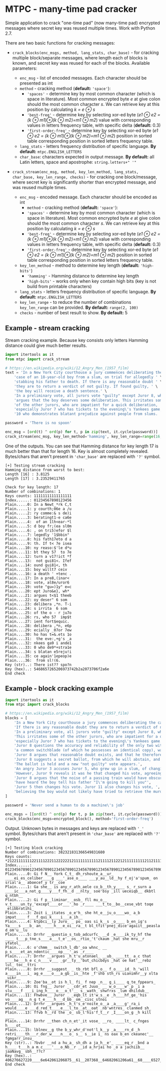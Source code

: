 # MTPC - many-time pad cracker

Simple application to crack "one-time pad" (now many-time pad) encrypted messages where secret key was reused multiple times. Work with Python 2.7.

There are two basic functions for cracking messages:
* `crack_blocks(enc_msgs, method, lang_stats, char_base)` - for cracking multiple block/separate messages, where length each of blocks is known, and secret key was reused for each of the blocks. Available parameters:
  * `enc_msg` - list of encoded messages. Each character should be presented as int
  * `method` - cracking method (**default:** `'space'`):
    * `'spaces'` - determine key by most common character (which is space in literature). Most common encrypted byte _e_ at give colon should the most common character _s_. We can retrieve key at this position by calculating _k = e ⊕ s_
    * `'best-freq'` - determine key by selecting xor-ed byte (_e1 ⊕ e2 = (k ⊕ m1)⊕(k ⊕ m2)=m1 ⊕ m2_) value with corresponding values in letters frequency table, with specific delta (**default:** 0.3)
    * `'first-order-freq'` - determine key by selecting xor-ed byte (_e1 ⊕ e2 = (k ⊕ m1)⊕(k ⊕ m2)=m1 ⊕ m2_) position in sorted table corresponding position in sorted letters frequency table.
  * `lang_stats` - letters frequency distribution of specific language. **By default:** `mtpc.ENGLISH_LETTERS`
  * `char_base`: characters expected in output message. **By default:** all Latin letters, space and apostrophe: `string.letters+" '"`

* `crack_stream(enc_msg, method, key_len_method, lang_stats, char_base, key_len_range, checks)` - for cracking one block/message, where secret key is significantly shorter than encrypted message, and was reused multiple times.
  * `enc_msg` - encoded message. Each character should be encoded as int
    * `method` - cracking method (**default:** `'space'`):
    * `'spaces'` - determine key by most common character (which is space in literature). Most common encrypted byte _e_ at give colon should the most common character _s_. We can retrieve key at this position by calculating _k = e ⊕ s_
    * `'best-freq'` - determine key by selecting xor-ed byte (_e1 ⊕ e2 = (k ⊕ m1)⊕(k ⊕ m2)=m1 ⊕ m2_) value with corresponding values in letters frequency table, with specific delta (**default:** 0.3)
    * `'first-order-freq'` - determine key by selecting xor-ed byte (_e1 ⊕ e2 = (k ⊕ m1)⊕(k ⊕ m2)=m1 ⊕ m2_) position in sorted table corresponding position in sorted letters frequency table.
  * `key_len_method` - method to determine key length (**default:** `'high-bits'`)
    * `'hamming'` - Hamming distance to determine key length
    * `'high-bits'` - works only when key contain high bits (key is not build from printable characters)
  * `lang_stats` - letters frequency distribution of specific language. **By default:** `mtpc.ENGLISH_LETTERS`
  * `key_len_range` - to reduce the number of combinations `key_len_range` can be provided. **By default:** `range(2, 100)`
  * `checks` - number of best result to show. **By default:** 5

## Example - stream cracking

Stream cracking example. Because key consists only letters Hamming distance could give much better results.
```python
import itertools as it
from mtpc import crack_stream

# https://en.wikipedia.org/wiki/12_Angry_Men_(1957_film)
text = 'In a New York City courthouse a jury commences deliberating the ' \
    'case of an 18-year-old boy from a slum, on trial for allegedly ' \
    'stabbing his father to death. If there is any reasonable doubt ' \
    'they are to return a verdict of not guilty. If found guilty, ' \
    'the boy will receive a death sentence.' \
    'In a preliminary vote, all jurors vote "guilty" except Juror 8, who ' \
    'argues that the boy deserves some deliberation. This irritates some ' \
    'of the other jurors, who are impatient for a quick deliberation, ' \
    'especially Juror 7 who has tickets to the evening\'s Yankees game, and '\
    '10 who demonstrates blatant prejudice against people from slums. '

password = 'There is no spoon'

enc_msg = [ord(t) ^ ord(p) for t, p in zip(text, it.cycle(password))]
crack_stream(enc_msg, key_len_method='hamming', key_len_range=range(16, 18))
```

One of the outputs. You can see that Hamming distance for key length 17 is much better than that for length 16. Key is almost completely revealed. Bytes/chars that aren't present in `'char_base'` are replaced with `'?'` symbol.
```
[+] Testing stream cracking
Hamming distance from worst to best:
Length [16] : 3.8125
Length [17] : 3.23529411765

Check for key length: 17
Number of combinations: 1
Keys counts: 11111111111111111
Index......: 01234567890123456
Plain.....0: In a Newt_*rk C,t
Plain.....1: y courth;06e a /u
Plain.....2: ry comme:& s de)i
Plain.....3: beratingt1-e ca6e
Plain.....4:  of an 1lh<ear-*l
Plain.....5: d boy fr;(ea sl0m
Plain.....6: , on tri5)efor $l
Plain.....7: legedly '1$bbin"
Plain.....8: his fath17eto d a
Plain.....9: th. If t< 7e isea
Plain....10: ny reaso:$'le d*u
Plain....11: bt they 57  to 7e
Plain....12: turn a v17!ict *f
Plain....13:  not gui81<. Ifef
Plain....14: ound gui81<, th
Plain....15: boy willt7 ceiv
Plain....16: a death ' +tenc .
Plain....17: In a pre8,(inar<
Plain....18: vote, al8e/uror6
Plain....19: vote "gu=)1y" e=c
Plain....20: ept Juro&e}, wh*
Plain....21: argues t<$1 theeb
Plain....22: oy deser" 6 som
Plain....23: delibera ,*n. T-i
Plain....24: s irrita  6 som
Plain....25: of the o - r ju7o
Plain....26: rs, who 57  imp$t
Plain....27: ient fort$equic.
Plain....28: delibera ,*n, e6p
Plain....29: ecially _07or 7ew
Plain....30: ho has t=&.ets 1o
Plain....31:  the eve:,+g's _a
Plain....32: nkees ga9 i ande1
Plain....33: 0 who de9*+stra1e
Plain....34: s blatan e5reju!i
Plain....35: ce again'1epeop)e
Plain....36:  from sl!(6.
Key (str)..: There ist?? spo?n
Key (hex)..: 5468657265206973742b2a2073706f2a6e
End check
```

## Example - block cracking example

```python
import itertools as it
from mtpc import crack_blocks

# https://en.wikipedia.org/wiki/12_Angry_Men_(1957_film)
blocks = [
    'In a New York City courthouse a jury commences deliberating the case of an 18-year-old boy from a slum, on trial for allegedly stabbing his father to death.',
    'If there is any reasonable doubt they are to return a verdict of not guilty. If found guilty, the boy will receive a death sentence',
    'In a preliminary vote, all jurors vote "guilty" except Juror 8, who argues that the boy deserves some deliberation.',
    'This irritates some of the other jurors, who are impatient for a quick deliberation, ',
    'especially Juror 7 who has tickets to the evening\'s Yankees game, and 10 who demonstrates blatant prejudice against people from slums',
    'Juror 8 questions the accuracy and reliability of the only two witnesses, and the prosecution\'s claim that the murder weapon, ',
    'a common switchblade (of which he possesses an identical copy), was "rare"',
    'Juror 8 argues that reasonable doubt exists, and that he therefore cannot vote "guilty", but concedes that he has merely hung the jury.',
    'Juror 8 suggests a secret ballot, from which he will abstain, and agrees to change his vote if the others unanimously vote "guilty"',
    'The ballot is held and a new "not guilty" vote appears.',
    'An angry Juror 3 accuses Juror 5, who grew up in a slum, of changing his vote out of sympathy towards slum children.',
    'However, Juror 9 reveals it was he that changed his vote, agreeing there should be some discussion',
    'Juror 8 argues that the noise of a passing train would have obscured the verbal threat that one witness claimed to ',
    'have heard the boy tell his father "I\'m going to kill you"',
    'Juror 5 then changes his vote. Juror 11 also changes his vote, ',
    'believing the boy would not likely have tried to retrieve the murder weapon from the scene if it had been cleaned of fingerprints.'
]

password = 'Never send a human to do a machine\'s job'

enc_msgs = [[ord(t) ^ ord(p) for t, p in zip(text, it.cycle(password))] for text in blocks]
crack_blocks(enc_msgs=encrypted_block(), method='first-order-freq')
```

Output. Unknown bytes in messages and keys are replaced with `'_'` symbol. Bytes/chars that aren't present in `'char_base'` are replaced with `'?'` symbol.
```
[+] Testing block cracking
Number of combinations: 382321831366549831680
Keys counts: *21221111111221111222112222221211111111111211112112212111111111211211111111111111211211121211222222*12117122312122111186171111127115422
Index......: 012345678901234567890123456789012345678901234567890123456789012345678901234567890123456789012345678901234567890123456789012345678901234
Plain.....0: Gi f N__ York C_t_ dh_rshoute_a__ur_ ____ei_es_celiber____g ___'_ase_o____ ___y_au__ld__hy f_oj'a'spum_ on srial'a__ aboecef_y tr__coe
Plain.....1: Ga she__ is any_r_ath_aele co_b__th_y____ s_ r_surn a ____ic___a_not_g____y___f_fh__d __nlty_ soe'bsy _ill ueceiqb__ dkbtl q_ntbh__
Plain.....2: Gi f p__liminar_ _osb_ fll mu_o__ v_t____un_ty_'except____or___'_ho _r____ ___t_to__bo__cese_vbt toqe _elibbratihi_
Plain.....3: Zoit i__itates _o_e'h_ she ht_e__ju_o____wo_ a_b impat____ f___f_qui_k____i___a_ih__
Plain.....4: ktpbci__ly Juro_ _ po_ oas si_k__s _o____ b_en_ig's Ya____s ___b_ an_ ____h___e_oi__ra__t bl_tfit'pnej_dice'agaiit__peasla d_om'u__lu
Plain.....5: Drrhr __questio_s_tob_adcurfc_ __d _e____ik_ty_hf the ____ t___p_tne_s____a___t_e'__os__rtio_'t'ckaum _hat she mru__r yfatol_
Plain.....6: o'chmm__ switch_l_db'_oa whnc_ __ p_s____et_an_ndentic____op___'_as _r____
Plain.....7: Drrhr __argues _h_t'u_atonael_ __ub_ ____tt_ a_c that ____he___h_e c_n____v___ _gr__ty__'but_chicbdys _hat oe hat'__rebz lul_ toc__ttri
Plain.....8: Drrhr __suggest_ _ tb_rbt bfl_o__ f_o____id_ h_'will a____in___i_ ag_e____o___a_gb__is__hte _f'shb sth_rs uianimhr__y xlta  _uikr__
Plain.....9: Zoe'ba__ot is h_l_ fi_ f nep _n__ g_i____ q_te_fppears_
Plain....10: Oi fng__ Juror _ _cdr_et Juuo_ __ w_o____w'_p _i a slu____f ___i_ing_h____o___o_t'__ s__wath_ shwfrxs _lum dhildub__
Plain....11: Fhwbve__ Juror _ _eqb_lt it'w_s__e _h____hf_ge_'his vo____ag___n_g t_e____h___d_bb__om__cisc_stnoi
Plain....12: Drrhr __argues _h_t's_e'noite_o__a _a____g'_ra_i would____e ___d_red_t____e___l_to__at__oat _nb'wntres_ clanmed sh_
Plain....13: ffvb h__rd the _o_ sb_l'his'f_t__r _I____on_g _h kill ____
Plain....14: Drrhr __then ch_n_et'_it vose_ __ro_ ____lt_ c_fnges h____ot___
Plain....15: lblnev__g the b_y_whr_d'not'l_k__y _a____rn_d _h retri____th___r_der_w____n___o_ s__ s__ie i_ ns oax b_en ckeanec'__ fgmgarr_insu_
Key (str)..: ?bvbr __nd a hu_a_ sh_dh a ja_h__e'_ ____eq_r _bnd a h____ t___h_a m_c____'___o_Nb__r __id a_hrjai ho _o a jachiib__ jaaNavg_ sbh__??c?
Key (hex)..: 406276627220____6e642061206875__61__207368__64682061206a61__68____6527__20________6571__7220__626e6420612068________2074______68__61206d__63________27______6f__4e62____7220____69642061__68726a616920686f20__6f2061206a616368696962____206a61614e617667__20736268____60266332
End check
```
